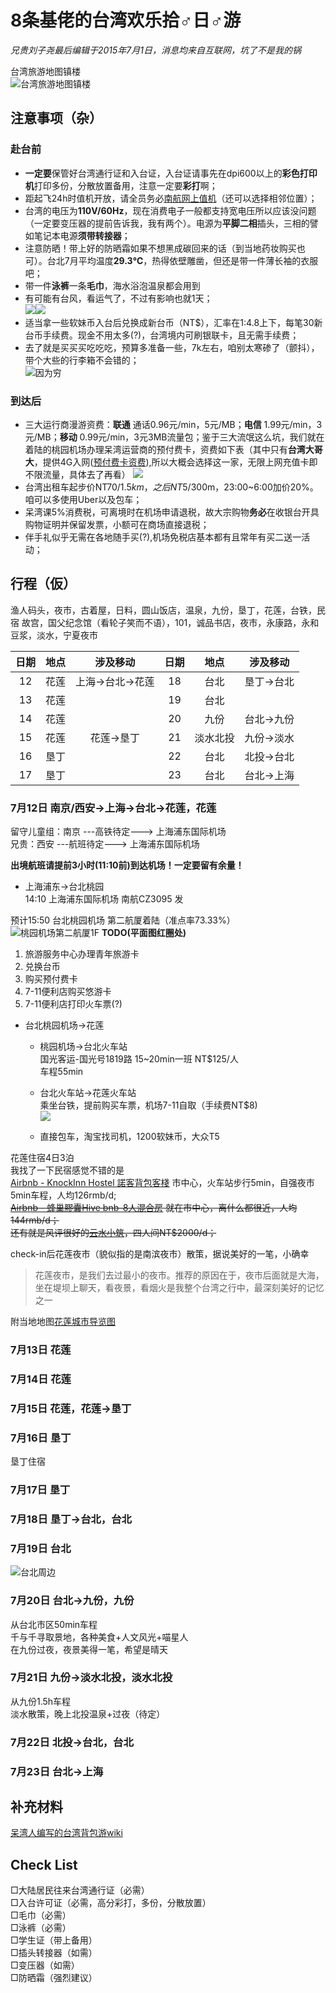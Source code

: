 # 8条基佬的台湾欢乐拾♂日♂游
*兄贵刘子尧最后编辑于2015年7月1日，消息均来自互联网，坑了不是我的锅*

台湾旅游地图镇楼  
![台湾旅游地图镇楼](http://img.bendibao.com/szbdb/201211/23/201211231108303906.jpg)
## 注意事项（杂）
### 赴台前
- **一定要**保管好台湾通行证和入台证，入台证请事先在dpi600以上的**彩色打印机**打印多份，分散放置备用，注意一定要**彩打**啊；
- 距起飞24h时值机开放，请全员务必[南航网上值机](http://airport.csair.com/cki/login/by-ticket "南航网上值机")（还可以选择相邻位置）；
- 台湾的电压为**110V/60Hz**，现在消费电子一般都支持宽电压所以应该没问题（一定要变压器的提前告诉我，我有两个）。电源为**平脚二相**插头，三相的譬如笔记本电源**须带转接器**；
- 注意防晒！带上好的防晒霜如果不想黑成碳回来的话（到当地药妆购买也可）。台北7月平均温度**29.3℃**，热得依壁雕凿，但还是带一件薄长袖的衣服吧；
- 带一件**泳裤**一条**毛巾**，海水浴泡温泉都会用到
- 有可能有台风，看运气了，不过有影响也就1天；  
![](http://i1.tietuku.com/91427768c4d2a886.jpg)![](http://i1.tietuku.com/daa97b46ffa465fb.jpg)
- 适当拿一些软妹币入台后兑换成新台币（NT$），汇率在1:4.8上下，每笔30新台币手续费。现金不用太多(?)，台湾境内可刷银联卡，且无需手续费；
- 去了就是买买买吃吃吃，预算多准备一些，7k左右，咱别太寒碜了（颤抖），带个大些的行李箱不会错的；  
![因为穷](http://i1.tietuku.com/378e4b557ce50af8.jpg)
### 到达后
- 三大运行商漫游资费：**联通** 通话0.96元/min，5元/MB；**电信** 1.99元/min，3元/MB；**移动** 0.99元/min，3元3MB流量包；鉴于三大流氓这么坑，我们就在着陆的桃园机场办理呆湾运营商的预付费卡，资费如下表（其中只有**台湾大哥大**，提供4G入网([预付费卡资费](https://www.taiwanmobile.com/mobile/prePay/internet/index_2.html#.VZLqT_mqoSU)),所以大概会选择这一家，无限上网充值卡即不限流量，具体去了再看）
![](http://cdn.sspai.com/attachment/thumbnail/2014/09/29/b6d5da63800ee4326c31791b46e2c2142c302_mw_800_wm_1_wmp_3.jpg)
- 台湾出租车起步价NT$70/1.5km，之后NT$5/300m，23:00~6:00加价20%。咱可以多使用Uber以及包车；
- 呆湾课5%消费税，可离境时在机场申请退税，故大宗购物**务必**在收银台开具购物证明并保留发票，小额可在商场直接退税；
- 伴手礼似乎无需在各地随手买(?),机场免税店基本都有且常年有买二送一活动；

## 行程（仮）
渔人码头，夜市，古着屋，日料，圆山饭店，温泉，九份，垦丁，花莲，台铁，民宿
故宫，国父纪念馆（看轮子笑而不语），101，诚品书店，夜市，永康路，永和豆浆，淡水，宁夏夜市

| 日期| 地点 |涉及移动| 日期| 地点 |涉及移动|
|:--------:|:--------:|:--------:|:--------:|:--------:|:--------:|
|    12    |   花莲   |上海->台北->花莲|    18    |   台北    |垦丁->台北|
|    13    |   花莲   ||    19    |   台北   ||
|    14    |   花莲   ||    20    |   九份   |台北->九份|
|    15    |   花莲    |花莲->垦丁|    21    |  淡水北投 |九份->淡水|
|    16    |   垦丁    ||    22    |   台北   |北投->台北|
|    17    |   垦丁    ||    23    |   台北   |台北->上海|

### 7月12日 南京/西安->上海->台北->花莲，花莲

留守儿童组：南京 ---高铁待定---> 上海浦东国际机场   
兄贵：西安 ---航班待定---> 上海浦东国际机场

**出境航班请提前3小时(11:10前)到达机场！一定要留有余量！**   


- 上海浦东->台北桃园  
14:10 上海浦东国际机场 南航CZ3095 发

预计15:50 台北桃园机场 第二航厦着陆（准点率73.33%）
![桃园机场第二航厦1F](http://i1.tietuku.com/20687de33d71a767.jpg)
**TODO(平面图红圈处)**    
1. 旅游服务中心办理青年旅游卡  
2. 兑换台币  
3. 购买预付费卡  
4. 7-11便利店购买悠游卡  
5. 7-11便利店打印火车票(?)


- 台北桃园机场->花莲
    - 桃园机场->台北火车站  
    国光客运-国光号1819路  15~20min一班  NT$125/人  
    车程55min
    
    - 台北火车站->花莲火车站  
    乘坐台铁，提前购买车票，机场7-11自取（手续费NT$8)  
    ![](http://i1.tietuku.com/be75081cb5a52c53.jpg) 
 
    - 直接包车，淘宝找司机，1200软妹币，大众T5

    
花莲住宿4日3泊  
我找了一下民宿感觉不错的是  
[Airbnb - KnockInn Hostel 諾客背包客棧](https://zh.airbnb.com/rooms/6306638?checkin=2015-07-12&checkout=2015-07-15&guests=8&s=f2JW "KnockInn Hostel 諾客背包客棧") 市中心，火车站步行5min，自强夜市5min车程，人均126rmb/d;  
~~[Airbnb - 蜂巢膠囊Hive bnb-8人混合房](https://zh.airbnb.com/rooms/5388199?checkin=2015-07-12&checkout=2015-07-15&guests=8&s=QPyd "蜂巢膠囊Hive bnb-8人混合房") 就在市中心，离什么都很近，人均144rmb/d；~~    
~~还有就是风评很好的[云水小筑](http://www.hlplay.tw/cloudhome/room.htm)，四人间NT$2000/d；~~    

check-in后花莲夜市（貌似指的是南滨夜市）散策，据说美好的一笔，小确幸
> 花莲夜市，是我们去过最小的夜市。推荐的原因在于，夜市后面就是大海，坐在堤坝上聊天，看夜景，看烟火是我整个台湾之行中，最深刻美好的记忆之一

附当地地图[花莲城市导览图](http://www.tel038.com.tw/map/wa/lu.jpg)

### 7月13日 花莲
### 7月14日 花莲
### 7月15日 花莲，花莲->垦丁

### 7月16日 垦丁

垦丁住宿  

### 7月17日 垦丁
### 7月18日 垦丁->台北，台北
### 7月19日 台北 	
![台北周边](http://i1.tietuku.com/39caeda9695c35a0.jpg)
### 7月20日 台北->九份，九份
从台北市区50min车程  
千与千寻取景地，各种美食+人文风光+喵星人  
在九份过夜，夜景美得一笔，希望是晴天
### 7月21日 九份->淡水北投，淡水北投
从九份1.5h车程  
淡水散策，晚上北投温泉+过夜（待定）
### 7月22日 北投->台北，台北
### 7月23日 台北->上海

## 补充材料
[呆湾人编写的台湾背包游wiki](http://www.bbkz.com/guide/index.php?title=%E4%B8%AD%E8%8F%AF%E6%B0%91%E5%9C%8B&ajax=0 "呆湾人编写的台湾背包游wiki")
## Check List
□大陆居民往来台湾通行证（必需）  
□入台许可证（必需，高分彩打，多份，分散放置）   
□毛巾（必需）  
□泳裤（必需）  
□学生证（带上备用）   
□插头转接器（如需）  
□变压器（如需）  
□防晒霜（强烈建议）

